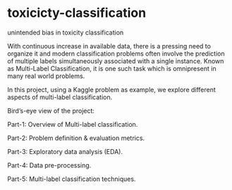 # toxicicty-classification
unintended bias in toxicity classification

With continuous increase in available data, there is a pressing need to organize it and modern classification problems often involve the prediction of multiple labels simultaneously associated with a single instance. Known as Multi-Label Classification, it is one such task which is omnipresent in many real world problems.

In this project, using a Kaggle problem as example, we explore different aspects of multi-label classification.

Bird’s-eye view of the project:

Part-1: Overview of Multi-label classification.

Part-2: Problem definition & evaluation metrics.

Part-3: Exploratory data analysis (EDA).

Part-4: Data pre-processing.

Part-5: Multi-label classification techniques.
